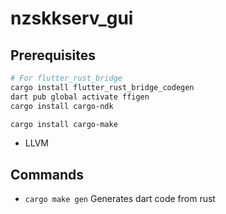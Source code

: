 # nzskkserv_gui

## Prerequisites
```sh
# For flutter_rust_bridge
cargo install flutter_rust_bridge_codegen
dart pub global activate ffigen
cargo install cargo-ndk

cargo install cargo-make
```

- LLVM

## Commands
- `cargo make gen`
   Generates dart code from rust

